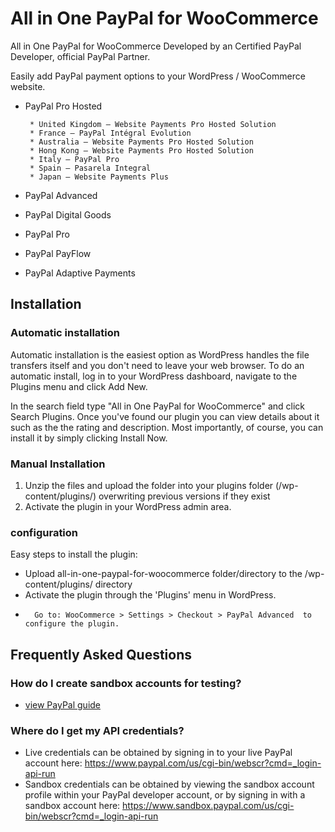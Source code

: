 # All in One PayPal for WooCommerce
All in One PayPal for WooCommerce Developed by an Certified PayPal Developer, official PayPal Partner.

Easily add PayPal payment options to your WordPress / WooCommerce website.

 * PayPal Pro Hosted

        * United Kingdom – Website Payments Pro Hosted Solution
        * France – PayPal Intégral Evolution
        * Australia – Website Payments Pro Hosted Solution
        * Hong Kong – Website Payments Pro Hosted Solution
        * Italy – PayPal Pro
        * Spain – Pasarela Integral
        * Japan – Website Payments Plus
 * PayPal Advanced
 * PayPal Digital Goods
 * PayPal Pro
 * PayPal PayFlow
 * PayPal Adaptive Payments

	
## Installation

### Automatic installation

Automatic installation is the easiest option as WordPress handles the file transfers itself and you don't need to leave your web browser. To do an automatic install, log in to your WordPress dashboard, navigate to the Plugins menu and click Add New.

In the search field type "All in One PayPal for WooCommerce" and click Search Plugins. Once you've found our plugin you can view details about it such as the the rating and description. Most importantly, of course, you can install it by simply clicking Install Now.

### Manual Installation

1. Unzip the files and upload the folder into your plugins folder (/wp-content/plugins/) overwriting previous versions if they exist
2. Activate the plugin in your WordPress admin area.


### configuration

Easy steps to install the plugin:

*	Upload all-in-one-paypal-for-woocommerce folder/directory to the /wp-content/plugins/ directory
*	Activate the plugin through the 'Plugins' menu in WordPress.
*       Go to: WooCommerce > Settings > Checkout > PayPal Advanced  to configure the plugin.



## Frequently Asked Questions

### How do I create sandbox accounts for testing?

* [view PayPal guide](https://developer.paypal.com/docs/classic/lifecycle/sb_create-accounts/)  
 

### Where do I get my API credentials?

* Live credentials can be obtained by signing in to your live PayPal account here:  https://www.paypal.com/us/cgi-bin/webscr?cmd=_login-api-run
* Sandbox credentials can be obtained by viewing the sandbox account profile within your PayPal developer account, or by signing in with a sandbox account here:  https://www.sandbox.paypal.com/us/cgi-bin/webscr?cmd=_login-api-run	
